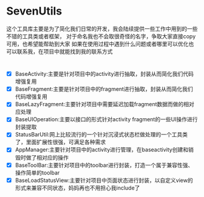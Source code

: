 # SevenUtils
这个工具库主要是为了简化我们日常的开发，我会陆续提供一些工作中用到的一些不错的工具类或者框架，
对于命名我也不会取很奇怪的名字，争取大家直接copy可用，也希望能帮助到大家 如果在使用过程中遇到什么问题或者哪里可以优化也可以联系我，在项目中就能找到我的联系方式
#

- [x] BaseActivity:主要是针对项目中的activity进行抽取，封装从而简化我们代码增强复用
- [x] BaseFragment:主要是针对项目中的fragment进行抽取，封装从而简化我们代码增强复用
- [x] BaseLazyFragment:主要针对项目中需要延迟加载fragment数据而做的相对应处理
- [x] BaseUIOperation:主要以接口的形式针对activity fragment的一些UI操作进行封装提取
- [x] StatusBarUtil:网上比较流行的一个针对沉浸式状态栏做处理的一个工具类了，里面扩展性很强，可满足各种需求
- [x] AppManager:主要针对项目中的activity进行管理，在baseactivity创建和销毁时做了相对应的操作
- [x] BaseToolBar:主要针对项目中的toolbar进行封装，打造一个属于兼容性强、操作简单的toolbar
- [x] BaseLoadStatusView:主要针对项目中页面状态进行封装，以自定义view的形式来兼容不同状态，妈妈再也不用担心我include了
